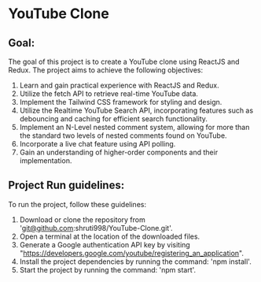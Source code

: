 # YouTube Clone

## Goal:
The goal of this project is to create a YouTube clone using ReactJS and Redux. The project aims to achieve the following objectives:

1. Learn and gain practical experience with ReactJS and Redux.
2. Utilize the fetch API to retrieve real-time YouTube data.
3. Implement the Tailwind CSS framework for styling and design.
4. Utilize the Realtime YouTube Search API, incorporating features such as debouncing and caching for efficient search functionality.
5. Implement an N-Level nested comment system, allowing for more than the standard two levels of nested comments found on YouTube.
6. Incorporate a live chat feature using API polling.
7. Gain an understanding of higher-order components and their implementation.



## Project Run guidelines:
To run the project, follow these guidelines:

1. Download or clone the repository from 'git@github.com:shruti998/YouTube-Clone.git'.
2. Open a terminal at the location of the downloaded files.
3. Generate a Google authentication API key by visiting "https://developers.google.com/youtube/registering_an_application".
4. Install the project dependencies by running the command: 'npm install'.
5. Start the project by running the command: 'npm start'.
